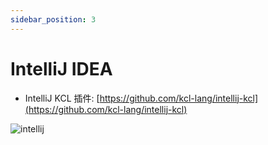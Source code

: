 ```yaml
---
sidebar_position: 3
---
```


# IntelliJ IDEA

+ IntelliJ KCL 插件: [https://github.com/kcl-lang/intellij-kcl](https://github.com/kcl-lang/intellij-kcl)

![intellij](/img/docs/tools/Ide/intellij/overview.png)
